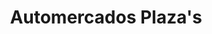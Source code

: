 ---
title: "Automercados Plaza's"
url: /caracas/automercados-plazas-av-principal-del-cafetal/
shop: Supermarkt
---